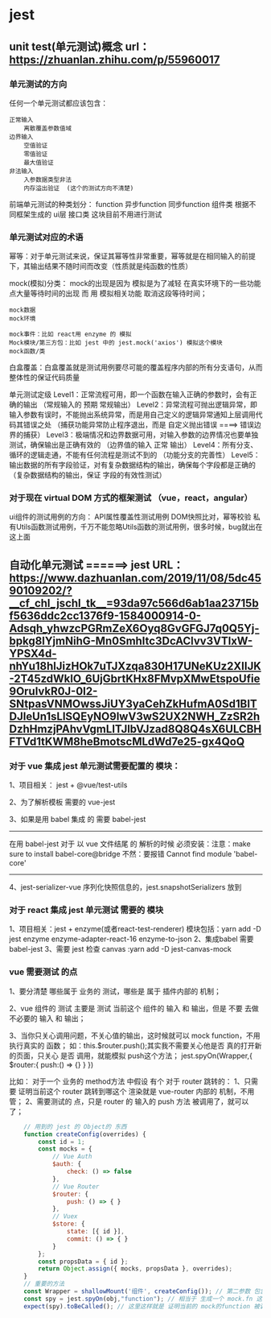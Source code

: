 # jest

## unit test(单元测试)概念 url：https://zhuanlan.zhihu.com/p/55960017

### 单元测试的方向
任何一个单元测试都应该包含：

    正常输入
        离散覆盖参数值域
    边界输入
        空值验证
        零值验证
        最大值验证
    非法输入
        入参数据类型非法
        内存溢出验证  (这个的测试方向不清楚)

前端单元测试的种类划分：
function
    异步function
    同步function
组件类
    根据不同框架生成的 ui层
接口类
    这块目前不用进行测试

### 单元测试对应的术语

幂等：对于单元测试来说，保证其幂等性非常重要，幂等就是在相同输入的前提下，其输出结果不随时间而改变（性质就是纯函数的性质）

mock(模拟)分类： mock的出现是因为 模拟是为了减轻 在真实环境下的一些功能点大量等待时间的出现 而 用 模拟相关功能 取消这段等待时间；
    
    mock数据
    mock环境

    mock事件：比如 react用 enzyme 的 模拟
    Mock模块/第三方包：比如 jest 中的 jest.mock('axios') 模拟这个模块
    mock函数/类

白盒覆盖：白盒覆盖就是测试用例要尽可能的覆盖程序内部的所有分支语句，从而整体性的保证代码质量

单元测试定级
    Level1：正常流程可用，即一个函数在输入正确的参数时，会有正确的输出 （常规输入的 预期 常规输出）
    Level2：异常流程可抛出逻辑异常，即输入参数有误时，不能抛出系统异常，而是用自己定义的逻辑异常通知上层调用代码其错误之处 （捕获功能异常防止程序退出，而是 自定义抛出错误 ====> 错误边界的捕获）
    Level3：极端情况和边界数据可用，对输入参数的边界情况也要单独测试，确保输出是正确有效的 （边界值的输入 正常 输出）
    Level4：所有分支、循环的逻辑走通，不能有任何流程是测试不到的    （功能分支的完善性）
    Level5：输出数据的所有字段验证，对有复杂数据结构的输出，确保每个字段都是正确的   （复杂数据结构的输出，保证 字段的有效性测试）

### 对于现在 virtual DOM 方式的框架测试 （vue，react，angular）
ui组件的测试用例的方向：
    API属性覆盖性测试用例
    DOM快照比对，幂等校验
    私有Utils函数测试用例，千万不能忽略Utils函数的测试用例，很多时候，bug就出在这上面


## 自动化单元测试 ======> jest URL：https://www.dazhuanlan.com/2019/11/08/5dc4590109202/?__cf_chl_jschl_tk__=93da97c566d6ab1aa23715bf5636ddc2cc1376f9-1584000914-0-Adsqh_yhwzcPGRmZeX6Oyq8GvGFGJ7q0Q5Yj-bpkg8IYjmNihG-Mn0SmhItc3DcAClvv3VTlxW-YPSX4d-nhYu18hlJizHOk7uTJXzqa830H17UNeKUz2XIIJK-2T45zdWklO_6UjGbrtKHx8FMvpXMwEtspoUfie9OruIvkR0J-0I2-SNtpasVNMOwssJiUY3yaCehZkHufmA0Sd1BITDJIeUn1sLlSQEyNO9lwV3wS2UX2NWH_ZzSR2hDzhHmzjPAhvVgmLITJlbVJzad8Q8Q4sX6ULCBHFTVd1tKWM8heBmotscMLdWd7e25-gx4QoQ


### 对于 vue 集成 jest 单元测试需要配置的 模块：
1、项目相关： jest + @vue/test-utils

2、为了解析模板 需要的 vue-jest

3、如果是用 babel 集成 的 需要 babel-jest
**********
在用 babel-jest 对于 以 vue 文件结尾 的 解析的时候 必须安装：注意：make sure to install babel-core@bridge
不然：要报错 Cannot find module 'babel-core'
**********

4、jest-serializer-vue 序列化快照信息的，jest.snapshotSerializers 放到

### 对于 react 集成 jest 单元测试 需要的 模块
1、项目相关：jest + enzyme(或者react-test-renderer)
模块包括：yarn add -D jest enzyme enzyme-adapter-react-16 enzyme-to-json
2、集成babel 需要 babel-jest
3、需要 jest 检查 canvas :yarn add -D jest-canvas-mock


### vue 需要测试 的点
1、要分清楚 哪些属于 业务的 测试，哪些是 属于 插件内部的 机制；

2、vue 组件的 测试  主要是 测试 当前这个 组件的 输入 和 输出，但是 不要 去做 不必要的 输入 和 输出；

3、当你只关心调用问题，不关心值的输出，这时候就可以 mock function，不用执行真实的 函数；
如：this.$router.push();其实我不需要关心他是否 真的打开新的页面，只关心 是否 调用，就能模拟 push这个方法；
jest.spyOn(Wrapper,{
    $router:{
        push:() => {}
    }
})

比如：
对于一个 业务的 method方法 中假设 有个 对于 router 跳转的：
1、只需要 证明当前这个 router 跳转到哪这个 渲染就是 vue-router 内部的 机制，不用管；
2、需要测试的 点，只是 router 的 输入的 push 方法 被调用了，就可以了；
```js
    // 用到的 jest 的 Object的 东西
    function createConfig(overrides) {
        const id = 1;
        const mocks = {
            // Vue Auth
            $auth: {
                check: () => false
            },
            // Vue Router
            $router: {
                push: () => { }
            },
            // Vuex
            $store: {
                state: [{ id }],
                commit: () => { }
            }
        };
        const propsData = { id };
        return Object.assign({ mocks, propsData }, overrides);
    }
    // 重要的方法
    const Wrapper = shallowMount('组件', createConfig()); // 第二参数 包含 挂载选项之外的选项时，则会将它们通过扩展覆写到其组件选项， 返回的 对象 就会 重写内部 包含的方法；因为 我们 只 需要 校验 方法 是否被调用
    const spy = jest.spyOn(obj,"function"); // 相当于 生成一个 mock.fn 这个 方法，模拟 当前的 function 这个方法，但是还未调用；
    expect(spy).toBeCalled(); // 这里这样就是 证明当前的 mock的function 被调用了
```

 
